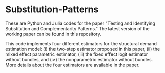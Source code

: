 # Substitution-Patterns
These are Python and Julia codes for the paper "Testing and Identifying Substitution and Complementarity Patterns." The latest version of the working paper can be found in this repository.

This code implements four different estimators for the structural demand estimation model: (i) the two-step estimator proposed in this paper, (ii) the mixed effect parametric estimator, (iii) the fixed effect logit estimator without bundles, and (iv) the nonparametric estimator without bundles. More details about the four estimators are available in the paper.

